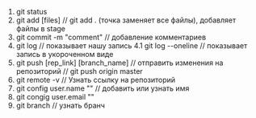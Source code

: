 1. git status
2. git add [files] // git add . (точка заменяет все файлы), добавляет файлы в stage
3. git commit -m "comment" // добавление комментариев
4. git log // показывает нашу запись
4.1 git log --oneline // показывает запись в укороченном виде
5. git push [rep_link] [branch_name] // отправить изменения на репозиторий
   // git push origin master
1. git remote -v // Узнать ссылку на репозиторий
2. git config user.name "" // добавить или узнать имя
3. git congig user.email ""
4. git branch // узнать бранч